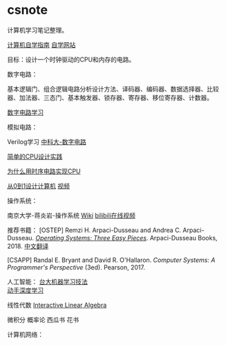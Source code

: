 # csnote
计算机学习笔记整理。

[计算机自学指南](https://csdiy.wiki/)
[自学网站](https://reader.tutors.dev/course/wit-hdip-comp-sci-2018)

目标：设计一个时钟驱动的CPU和内存的电路。  



数字电路：  

基本逻辑门、组合逻辑电路分析设计方法、译码器、编码器、数据选择器、比较器、加法器、三态门、基本触发器、锁存器、寄存器、移位寄存器、计数器。

[数字电路学习](https://www.zhihu.com/people/joshcena/posts)



模拟电路：

Verilog学习  [中科大-数字电路](https://vlab.ustc.edu.cn/guide/)   

[简单的CPU设计实践](https://lianera.github.io/post/2014/cpu-step-by-step/)   

[为什么用时序电路实现CPU](https://www.cnblogs.com/niuyourou/p/12075634.html)

[从0到1设计计算机](https://zhuanlan.zhihu.com/p/581959814) [视频](https://www.bilibili.com/video/BV1wi4y157D3/)



操作系统：

南京大学-蒋炎岩-操作系统 [Wiki](https://jyywiki.cn/) [bilibili在线视频](https://www.bilibili.com/video/BV1Xx4y1V7JZ)

推荐书籍：
[OSTEP] Remzi H. Arpaci-Dusseau and Andrea C. Arpaci-Dusseau. *[Operating Systems: Three Easy Pieces](http://pages.cs.wisc.edu/~remzi/OSTEP/)*. Arpaci-Dusseau Books, 2018.  [中文翻译](https://github.com/remzi-arpacidusseau/ostep-translations/tree/master/chinese)

[CSAPP] Randal E. Bryant and David R. O'Hallaron. *Computer Systems: A Programmer's Perspective* (3ed). Pearson, 2017.


人工智能：
[台大机器学习技法](https://github.com/RedstoneWill/HsuanTienLin_MachineLearning)  
[动手深度学习](https://zh.d2l.ai/)  

线性代数
[Interactive Linear Algebra](https://textbooks.math.gatech.edu/ila/index.html)

微积分
概率论
西瓜书
花书

计算机网络：

